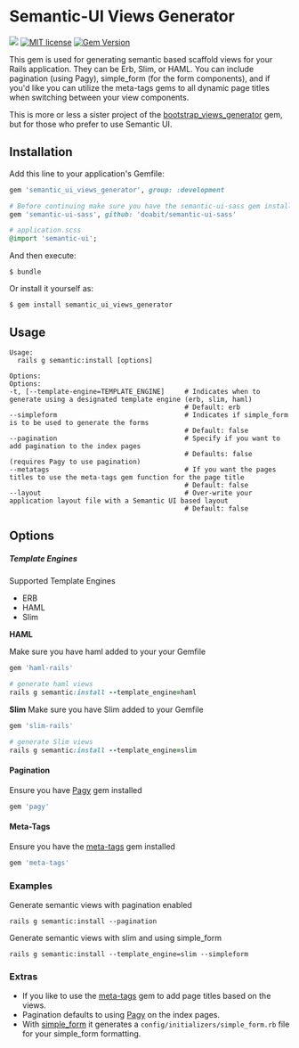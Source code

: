 # Semantic-UI Views Generator

![](https://ruby-gem-downloads-badge.herokuapp.com/semantic_ui_views_generator?type=total)  [![MIT license](http://img.shields.io/badge/license-MIT-brightgreen.svg)](http://opensource.org/licenses/MIT) [![Gem Version](https://badge.fury.io/rb/semantic_ui_views_generator.svg)](https://badge.fury.io/rb/semantic_ui_views_generator)

This gem is used for generating semantic based scaffold views for your Rails application. They can be Erb, Slim, or HAML. You can include pagination (using Pagy), simple_form (for the form components), and if you'd like you can utilize the meta-tags gems to all dynamic page titles when switching between your view components.

This is more or less a sister project of the [bootstrap_views_generator](https://github.com/tarellel/bootstrap_views_generator) gem, but for those who prefer to use Semantic UI.

## Installation

Add this line to your application's Gemfile:

```ruby
gem 'semantic_ui_views_generator', group: :development

# Before continuing make sure you have the semantic-ui-sass gem installed and included in your application.scss file
gem 'semantic-ui-sass', github: 'doabit/semantic-ui-sass'

# application.scss
@import 'semantic-ui';

```

And then execute:

    $ bundle

Or install it yourself as:

    $ gem install semantic_ui_views_generator

## Usage

```shell
Usage:
  rails g semantic:install [options]

Options:
Options:
-t, [--template-engine=TEMPLATE_ENGINE]     # Indicates when to generate using a designated template engine (erb, slim, haml)
                                            # Default: erb
--simpleform                                # Indicates if simple_form is to be used to generate the forms
                                            # Default: false
--pagination                                # Specify if you want to add pagination to the index pages
                                            # Defaults: false (requires Pagy to use pagination)
--metatags                                  # If you want the pages titles to use the meta-tags gem function for the page title
                                            # Default: false
--layout                                    # Over-write your application layout file with a Semantic UI based layout
                                            # Default: false
```

## Options

##### Template Engines

Supported Template Engines

* ERB
* HAML
* Slim

**HAML**

Make sure you have haml added to your your Gemfile
```ruby
gem 'haml-rails'

# generate haml views
rails g semantic:install --template_engine=haml
```

**Slim**
Make sure you have Slim added to your Gemfile
```ruby
gem 'slim-rails'

# generate Slim views
rails g semantic:install --template_engine=slim
```

#### Pagination

Ensure you have [Pagy](https://github.com/ddnexus/pagy) gem installed
```ruby
gem 'pagy'
```


#### Meta-Tags
Ensure you have the [meta-tags](https://github.com/kpumuk/meta-tags) gem installed
```ruby
gem 'meta-tags'
```

### Examples

Generate semantic views with pagination enabled
```shell
rails g semantic:install --pagination
```

Generate semantic views with slim and using simple_form
```shell
rails g semantic:install --template_engine=slim --simpleform
```

### Extras

* If you like to use the [meta-tags](https://github.com/kpumuk/meta-tags) gem to add page titles based on the views.
* Pagination defaults to using [Pagy](https://github.com/ddnexus/pagy) on the index pages.
* With [simple_form](https://github.com/plataformatec/simple_form) it generates a `config/initializers/simple_form.rb` file for your simple_form formatting.
